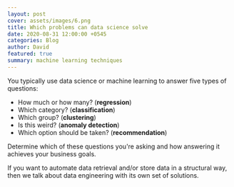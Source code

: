 ```yaml
---
layout: post
cover: assets/images/6.png
title: Which problems can data science solve
date: 2020-08-31 12:00:00 +0545
categories: Blog
author: David
featured: true
summary: machine learning techniques
---
```


You typically use data science or machine learning to answer five types of questions:

* How much or how many? (**regression**)
* Which category? (**classification**)
* Which group? (**clustering**)
* Is this weird? (**anomaly detection**)
* Which option should be taken? (**recommendation**)

Determine which of these questions you're asking and how answering it achieves your business goals.

If you want to automate data retrieval and/or store data in a structural way, then we talk about data engineering with its own set of solutions.
